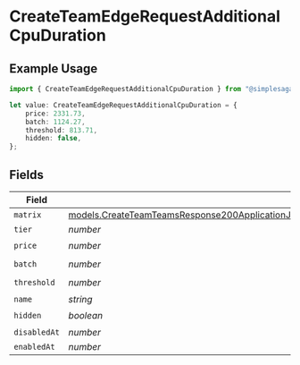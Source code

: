 # CreateTeamEdgeRequestAdditionalCpuDuration

## Example Usage

```typescript
import { CreateTeamEdgeRequestAdditionalCpuDuration } from "@simplesagar/vercel/models/createteamop.js";

let value: CreateTeamEdgeRequestAdditionalCpuDuration = {
    price: 2331.73,
    batch: 1124.27,
    threshold: 813.71,
    hidden: false,
};
```

## Fields

| Field                                                                                                                                                                                                                                                | Type                                                                                                                                                                                                                                                 | Required                                                                                                                                                                                                                                             | Description                                                                                                                                                                                                                                          |
| ---------------------------------------------------------------------------------------------------------------------------------------------------------------------------------------------------------------------------------------------------- | ---------------------------------------------------------------------------------------------------------------------------------------------------------------------------------------------------------------------------------------------------- | ---------------------------------------------------------------------------------------------------------------------------------------------------------------------------------------------------------------------------------------------------- | ---------------------------------------------------------------------------------------------------------------------------------------------------------------------------------------------------------------------------------------------------- |
| `matrix`                                                                                                                                                                                                                                             | [models.CreateTeamTeamsResponse200ApplicationJSONResponseBodyBillingInvoiceItemsEdgeRequestAdditionalCpuDurationMatrix](../models/createteamteamsresponse200applicationjsonresponsebodybillinginvoiceitemsedgerequestadditionalcpudurationmatrix.md) | :heavy_minus_sign:                                                                                                                                                                                                                                   | N/A                                                                                                                                                                                                                                                  |
| `tier`                                                                                                                                                                                                                                               | *number*                                                                                                                                                                                                                                             | :heavy_minus_sign:                                                                                                                                                                                                                                   | N/A                                                                                                                                                                                                                                                  |
| `price`                                                                                                                                                                                                                                              | *number*                                                                                                                                                                                                                                             | :heavy_check_mark:                                                                                                                                                                                                                                   | N/A                                                                                                                                                                                                                                                  |
| `batch`                                                                                                                                                                                                                                              | *number*                                                                                                                                                                                                                                             | :heavy_check_mark:                                                                                                                                                                                                                                   | N/A                                                                                                                                                                                                                                                  |
| `threshold`                                                                                                                                                                                                                                          | *number*                                                                                                                                                                                                                                             | :heavy_check_mark:                                                                                                                                                                                                                                   | N/A                                                                                                                                                                                                                                                  |
| `name`                                                                                                                                                                                                                                               | *string*                                                                                                                                                                                                                                             | :heavy_minus_sign:                                                                                                                                                                                                                                   | N/A                                                                                                                                                                                                                                                  |
| `hidden`                                                                                                                                                                                                                                             | *boolean*                                                                                                                                                                                                                                            | :heavy_check_mark:                                                                                                                                                                                                                                   | N/A                                                                                                                                                                                                                                                  |
| `disabledAt`                                                                                                                                                                                                                                         | *number*                                                                                                                                                                                                                                             | :heavy_minus_sign:                                                                                                                                                                                                                                   | N/A                                                                                                                                                                                                                                                  |
| `enabledAt`                                                                                                                                                                                                                                          | *number*                                                                                                                                                                                                                                             | :heavy_minus_sign:                                                                                                                                                                                                                                   | N/A                                                                                                                                                                                                                                                  |